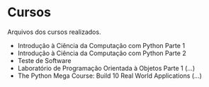 # Cursos
Arquivos dos cursos realizados.

* Introdução à Ciência da Computação com Python Parte 1
* Introdução à Ciência da Computação com Python Parte 2
* Teste de Software
* Laboratório de Programação Orientada à Objetos Parte 1 (...)
* The Python Mega Course: Build 10 Real World Applications (...)
